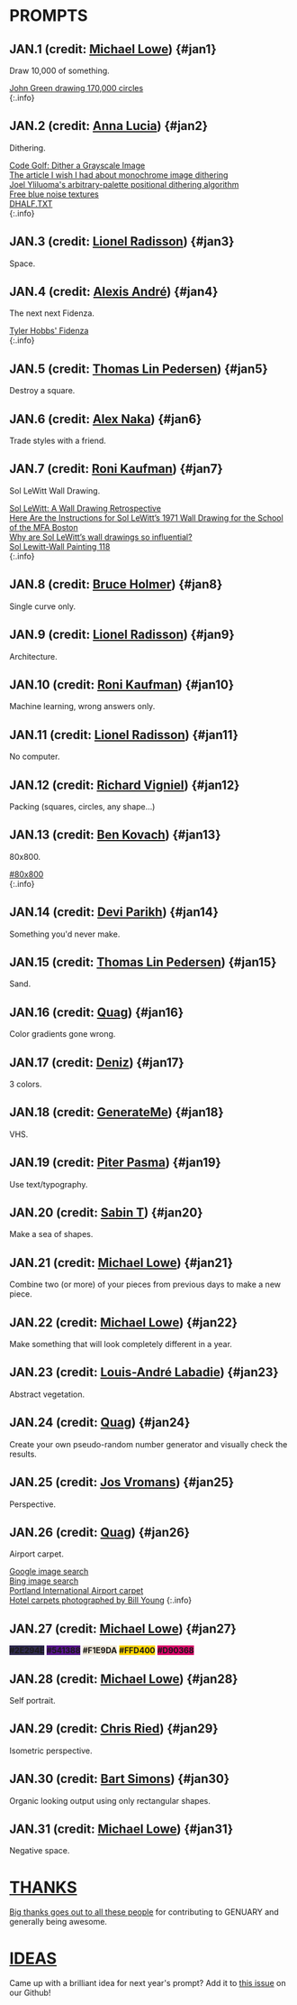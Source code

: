 # PROMPTS

## JAN.1 <span class="credit">(credit: [Michael Lowe](https://twitter.com/mjrlowe))</span> {#jan1}

Draw 10,000 of something.

[John Green drawing 170,000 circles](https://www.youtube.com/watch?v=ILMEVnVD8m8)  
{:.info}

## JAN.2 <span class="credit">(credit: [Anna Lucia](https://twitter.com/annaluciacodes))</span> {#jan2}

Dithering.

[Code Golf: Dither a Grayscale Image](https://codegolf.stackexchange.com/questions/26554/dither-a-grayscale-image)  
[The article I wish I had about monochrome image dithering](https://surma.dev/things/ditherpunk/)  
[Joel Yliluoma's arbitrary-palette positional dithering algorithm](https://bisqwit.iki.fi/story/howto/dither/jy/)  
[Free blue noise textures](http://momentsingraphics.de/BlueNoise.html)  
[DHALF.TXT](http://web.archive.org/web/20190316064436/http://www.efg2.com/Lab/Library/ImageProcessing/DHALF.TXT)  
{:.info}

## JAN.3 <span class="credit">(credit: [Lionel Radisson](https://twitter.com/makIO135/))</span> {#jan3}

Space.

## JAN.4 <span class="credit">(credit: [Alexis André](https://twitter.com/macTuitui))</span> {#jan4}

The next next Fidenza.

[Tyler Hobbs' Fidenza](https://tylerxhobbs.com/fidenza)  
{:.info}

## JAN.5 <span class="credit">(credit: [Thomas Lin Pedersen](https://twitter.com/thomasp85))</span> {#jan5}

Destroy a square.

## JAN.6 <span class="credit">(credit: [Alex Naka](https://www.instagram.com/bb_bygones))</span> {#jan6}

Trade styles with a friend.

## JAN.7 <span class="credit">(credit: [Roni Kaufman](https://twitter.com/KaufmanRoni))</span> {#jan7}

Sol LeWitt Wall Drawing.

[Sol LeWitt: A Wall Drawing Retrospective](https://massmoca.org/sol-lewitt/)  
[Here Are the Instructions for Sol LeWitt’s 1971 Wall Drawing for the School of the MFA Boston](https://observer.com/2012/10/here-are-the-instructions-for-sol-lewitts-1971-wall-drawing-for-the-school-of-the-mfa-boston/)  
[Why are Sol LeWitt’s wall drawings so influential?](https://publicdelivery.org/sol-lewitt-wall-drawings/)  
[Sol Lewitt-Wall Painting 118](https://illmindofryza1.wordpress.com/2016/08/17/sol-lewitt-wall-painting-118/)  
{:.info}

## JAN.8 <span class="credit">(credit: [Bruce Holmer](https://twitter.com/bruceHolmer))</span> {#jan8}

Single curve only.

## JAN.9 <span class="credit">(credit: [Lionel Radisson](https://twitter.com/makIO135/))</span> {#jan9}

Architecture.

## JAN.10 <span class="credit">(credit: [Roni Kaufman](https://twitter.com/KaufmanRoni))</span> {#jan10}

Machine learning, wrong answers only.

## JAN.11 <span class="credit">(credit: [Lionel Radisson](https://twitter.com/makIO135/))</span> {#jan11}

No computer.

## JAN.12 <span class="credit">(credit: [Richard Vigniel](https://twitter.com/rvig_art))</span> {#jan12}

Packing (squares, circles, any shape…)

## JAN.13 <span class="credit">(credit: [Ben Kovach](https://twitter.com/bendotk))</span> {#jan13}

80x800.

[#80x800](https://twitter.com/hashtag/800x80)  
{:.info}

## JAN.14 <span class="credit">(credit: [Devi Parikh](https://twitter.com/deviparikh))</span> {#jan14}

Something you'd never make.

## JAN.15 <span class="credit">(credit: [Thomas Lin Pedersen](https://twitter.com/thomasp85))</span> {#jan15}

Sand.

## JAN.16 <span class="credit">(credit: [Quag](https://www.instagram.com/quagnz))</span> {#jan16}

Color gradients gone wrong.

## JAN.17 <span class="credit">(credit: [Deniz](https://twitter.com/ojelibalon))</span> {#jan17}

3 colors.

## JAN.18 <span class="credit">(credit: [GenerateMe](https://twitter.com/generateme_blog))</span> {#jan18}

VHS.

## JAN.19 <span class="credit">(credit: [Piter Pasma](https://twitter.com/piterpasma))</span> {#jan19}

Use text/typography.

## JAN.20 <span class="credit">(credit: [Sabin T](https://twitter.com/artbysabin))</span> {#jan20}

Make a sea of shapes.

## JAN.21 <span class="credit">(credit: [Michael Lowe](https://twitter.com/mjrlowe))</span> {#jan21}

Combine two (or more) of your pieces from previous days to make a new piece.

## JAN.22 <span class="credit">(credit: [Michael Lowe](https://twitter.com/mjrlowe))</span> {#jan22}

Make something that will look completely different in a year.

## JAN.23 <span class="credit">(credit: [Louis-André Labadie](https://twitter.com/lalabadie))</span> {#jan23}

Abstract vegetation.

## JAN.24 <span class="credit">(credit: [Quag](https://www.instagram.com/quagnz))</span> {#jan24}

Create your own pseudo-random number generator and visually check the results.

## JAN.25 <span class="credit">(credit: [Jos Vromans](https://twitter.com/josVromans))</span> {#jan25}

Perspective.

## JAN.26 <span class="credit">(credit: [Quag](https://www.instagram.com/quagnz))</span> {#jan26}

Airport carpet.

[Google image search](https://www.google.com/search?q=airport+carpet&tbm=isch)  
[Bing image search](https://www.bing.com/images/search?q=airport+carpet)  
[Portland International Airport carpet](https://en.wikipedia.org/wiki/Portland_International_Airport_carpet)  
[Hotel carpets photographed by Bill Young](https://www.instagram.com/myhotelcarpet/)
{:.info}

## JAN.27 <span class="credit">(credit: [Michael Lowe](https://twitter.com/mjrlowe))</span> {#jan27}

<b style="background-color: #2E294E">#2E294E</b>
<b style="background-color: #541388">#541388</b>
<b style="background-color: #F1E9DA; color:#161616">#F1E9DA</b>
<b style="background-color: #FFD400">#FFD400</b>
<b style="background-color: #D90368">#D90368</b>

## JAN.28 <span class="credit">(credit: [Michael Lowe](https://twitter.com/mjrlowe))</span> {#jan28}

Self portrait.

## JAN.29 <span class="credit">(credit: [Chris Ried](https://www.twitter.com/generativecoll))</span> {#jan29}

Isometric perspective.

## JAN.30 <span class="credit">(credit: [Bart Simons](https://twitter.com/Unordered__list))</span> {#jan30}

Organic looking output using only rectangular shapes.

## JAN.31 <span class="credit">(credit: [Michael Lowe](https://twitter.com/mjrlowe))</span> {#jan31}

Negative space.

# [THANKS](thanks)

[Big thanks goes out to all these people](thanks) for contributing to GENUARY and generally being awesome.

# [IDEAS](https://github.com/genuary2022/genuary2022.github.io/issues/3)

Came up with a brilliant idea for next year's prompt? Add it to [this issue](https://github.com/genuary2022/genuary2022.github.io/issues/3) on our Github!

<script>
    function setHighlight () {
        const now = new Date();
        // The if statement makes sure we only highlight days in January 2022
        if (now.getFullYear() !== 2022 || now.getMonth() !== 0) return;
        const hash = "#jan" + now.getDate();
        if (!document.location.hash) document.location = hash;
        document.querySelector(hash).classList.add("today");
    }

    // Make sure we aren't trying to do this before
    // the browser has loaded the whole page
    addEventListener('load', setHighlight);
</script>
